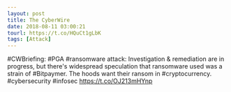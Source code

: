 ```yaml
---
layout: post
title: The CyberWire
date: 2018-08-11 03:00:21
tourl: https://t.co/HQuCt1gLbK
tags: [Attack]
---
```

#CWBriefing: #PGA #ransomware attack: Investigation &amp; remediation are in progress, but there's widespread speculation that ransomware used was a strain of #Bitpaymer. The hoods want their ransom in #cryptocurrency. #cybersecurity #infosec https://t.co/OJ213mHYnp